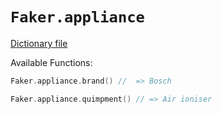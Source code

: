 # `Faker.appliance`

[Dictionary file](../src/main/resources/locales/en/appliance.yml)

Available Functions:  
```kotlin
Faker.appliance.brand() //  => Bosch

Faker.appliance.quimpment() // => Air ioniser
```

